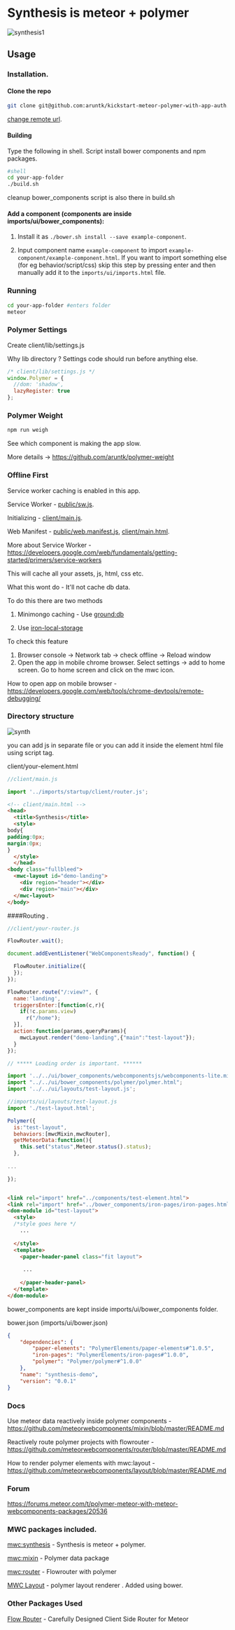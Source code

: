# Synthesis is meteor + polymer

![synthesis1](https://cloud.githubusercontent.com/assets/6007432/14216652/9da7131a-f867-11e5-9f84-6dd75d60dd45.gif)

## Usage

### Installation.

#### Clone the repo 
```sh
git clone git@github.com:aruntk/kickstart-meteor-polymer-with-app-auth.git your-app-folder
```
[change remote url](https://help.github.com/articles/changing-a-remote-s-url/).

#### Building

Type the following in shell. Script install bower components and npm packages.
```sh
#shell
cd your-app-folder
./build.sh
```
cleanup bower_components script is also there in build.sh

#### Add a component (components are inside imports/ui/bower_components):

1. Install it as `./bower.sh install --save example-component`.

2. Input component name `example-component` to import `example-component/example-component.html`. If you want to import something else (for eg behavior/script/css) skip this step by pressing enter and then manually add it to the `imports/ui/imports.html` file.

### Running
```sh
cd your-app-folder #enters folder
meteor
```

### Polymer Settings

Create client/lib/settings.js

Why lib directory ? Settings code should run before anything else. 

```js
/* client/lib/settings.js */
window.Polymer = {
  //dom: 'shadow',
  lazyRegister: true
};
```
### Polymer Weight

```sh
npm run weigh
```
See which component is making the app slow.

More details -> https://github.com/aruntk/polymer-weight

### Offline First

Service worker caching is enabled in this app. 

Service Worker - [public/sw.js](public/sw.js).

Initializing - [client/main.js](client/main.js). 

Web Manifest - [public/web.manifest.js](public/web.manifest.js), [client/main.html](client/main.html#L5).

More about Service Worker - https://developers.google.com/web/fundamentals/getting-started/primers/service-workers

This will cache all your assets, js, html, css etc.

What this wont do - It'll not cache db data. 

To do this there are two methods

1. Minimongo caching - Use [ground:db](https://github.com/GroundMeteor/db)

2. Use [iron-local-storage](https://elements.polymer-project.org/elements/iron-localstorage)

To check this feature

1. Browser console -> Network tab -> check offline -> Reload window
2. Open the app in mobile chrome browser. Select settings -> add to home screen. Go to home screen and click on the mwc icon.

How to open app on mobile browser - https://developers.google.com/web/tools/chrome-devtools/remote-debugging/

### Directory structure

![synth](https://cloud.githubusercontent.com/assets/6007432/14591625/5bea78d6-0532-11e6-82aa-7f86caf6798d.png)

you can add js in separate file or you can add it inside the element html file using script tag.

client/your-element.html



```js
//client/main.js

import '../imports/startup/client/router.js';

```

```html
<!-- client/main.html -->
<head>
  <title>Synthesis</title>
  <style>
body{
padding:0px;
margin:0px;
}
  </style>
  </head>
<body class="fullbleed">
  <mwc-layout id="demo-landing">
    <div region="header"></div>
    <div region="main"></div>
  </mwc-layout>
</body>

```
####Routing . 

```js
//client/your-router.js

FlowRouter.wait();

document.addEventListener("WebComponentsReady", function() {

  FlowRouter.initialize({
  });
});

FlowRouter.route("/:view?", {
  name:'landing',
  triggersEnter:[function(c,r){
    if(!c.params.view)
      r("/home");
  }],
  action:function(params,queryParams){
    mwcLayout.render("demo-landing",{"main":"test-layout"});
  }
});

// ***** Loading order is important. ******

import '../../ui/bower_components/webcomponentsjs/webcomponents-lite.min.js'
import "../../ui/bower_components/polymer/polymer.html";
import '../../ui/layouts/test-layout.js';

```

```js
//imports/ui/layouts/test-layout.js
import './test-layout.html';

Polymer({
  is:"test-layout",
  behaviors:[mwcMixin,mwcRouter],
  getMeteorData:function(){
    this.set("status",Meteor.status().status);
  },
  
...

});

```

```html

<link rel="import" href="../components/test-element.html">
<link rel="import" href="../bower_components/iron-pages/iron-pages.html">
<dom-module id="test-layout">
  <style>
  /*style goes here */
    ... 
    
  </style>
  <template>
    <paper-header-panel class="fit layout">
    
     ...
     
    </paper-header-panel>
  </template>
</dom-module>

```



bower_components are kept inside imports/ui/bower_components folder.

bower.json (imports/ui/bower.json)

```json
{
    "dependencies": {
        "paper-elements": "PolymerElements/paper-elements#^1.0.5",
        "iron-pages": "PolymerElements/iron-pages#^1.0.0",
        "polymer": "Polymer/polymer#^1.0.0"
    },
    "name": "synthesis-demo",
    "version": "0.0.1"
}

```

### Docs

Use meteor data reactively inside polymer components - https://github.com/meteorwebcomponents/mixin/blob/master/README.md

Reactively route polymer projects with flowrouter - https://github.com/meteorwebcomponents/router/blob/master/README.md

How to render polymer elements with mwc:layout - https://github.com/meteorwebcomponents/layout/blob/master/README.md





### Forum 

https://forums.meteor.com/t/polymer-meteor-with-meteor-webcomponents-packages/20536




### MWC packages included.

[mwc:synthesis](https://github.com/meteorwebcomponents/synthesis) -  Synthesis is meteor + polymer.

[mwc:mixin](https://github.com/meteorwebcomponents/mixin) -  Polymer data package

[mwc:router](https://github.com/meteorwebcomponents/router) - Flowrouter with polymer


[MWC Layout](https://github.com/meteorwebcomponents/layout) - polymer layout renderer . Added using bower.



### Other Packages Used

[Flow Router](https://github.com/kadirahq/flow-router) - Carefully Designed Client Side Router for Meteor



